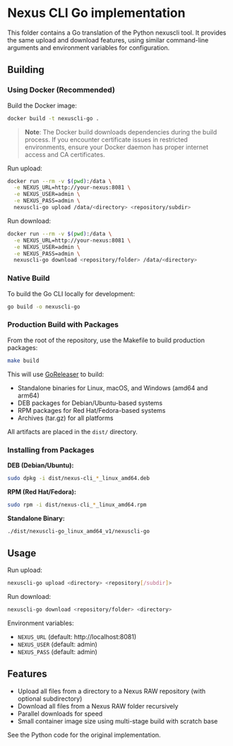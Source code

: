 # Nexus CLI Go implementation

This folder contains a Go translation of the Python nexuscli tool. It provides the same upload and download features, using similar command-line arguments and environment variables for configuration.

## Building

### Using Docker (Recommended)

Build the Docker image:

```bash
docker build -t nexuscli-go .
```

> **Note**: The Docker build downloads dependencies during the build process. If you encounter certificate issues in restricted environments, ensure your Docker daemon has proper internet access and CA certificates.

Run upload:

```bash
docker run --rm -v $(pwd):/data \
  -e NEXUS_URL=http://your-nexus:8081 \
  -e NEXUS_USER=admin \
  -e NEXUS_PASS=admin \
  nexuscli-go upload /data/<directory> <repository/subdir>
```

Run download:

```bash
docker run --rm -v $(pwd):/data \
  -e NEXUS_URL=http://your-nexus:8081 \
  -e NEXUS_USER=admin \
  -e NEXUS_PASS=admin \
  nexuscli-go download <repository/folder> /data/<directory>
```

### Native Build

To build the Go CLI locally for development:

```bash
go build -o nexuscli-go
```

### Production Build with Packages

From the root of the repository, use the Makefile to build production packages:

```bash
make build
```

This will use [GoReleaser](https://goreleaser.com) to build:
- Standalone binaries for Linux, macOS, and Windows (amd64 and arm64)
- DEB packages for Debian/Ubuntu-based systems
- RPM packages for Red Hat/Fedora-based systems
- Archives (tar.gz) for all platforms

All artifacts are placed in the `dist/` directory.

### Installing from Packages

**DEB (Debian/Ubuntu):**
```bash
sudo dpkg -i dist/nexus-cli_*_linux_amd64.deb
```

**RPM (Red Hat/Fedora):**
```bash
sudo rpm -i dist/nexus-cli_*_linux_amd64.rpm
```

**Standalone Binary:**
```bash
./dist/nexuscli-go_linux_amd64_v1/nexuscli-go
```

## Usage

Run upload:

```bash
nexuscli-go upload <directory> <repository[/subdir]>
```

Run download:

```bash
nexuscli-go download <repository/folder> <directory>
```

Environment variables:
- `NEXUS_URL` (default: http://localhost:8081)
- `NEXUS_USER` (default: admin)
- `NEXUS_PASS` (default: admin)

## Features
- Upload all files from a directory to a Nexus RAW repository (with optional subdirectory)
- Download all files from a Nexus RAW folder recursively
- Parallel downloads for speed
- Small container image size using multi-stage build with scratch base

See the Python code for the original implementation.
